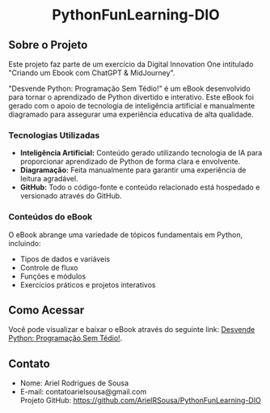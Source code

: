 <h1 align="center">PythonFunLearning-DIO</h1>

<h2>Sobre o Projeto</h2>

<p>Este projeto faz parte de um exercício da Digital Innovation One intitulado "Criando um Ebook com ChatGPT & MidJourney".</p>

<p>"Desvende Python: Programação Sem Tédio!" é um eBook desenvolvido para tornar o aprendizado de Python divertido e interativo. Este eBook foi gerado com o apoio de tecnologia de inteligência artificial e manualmente diagramado para assegurar uma experiência educativa de alta qualidade.</p>

<h3>Tecnologias Utilizadas</h3>
<ul>
  <li><strong>Inteligência Artificial:</strong> Conteúdo gerado utilizando tecnologia de IA para proporcionar aprendizado de Python de forma clara e envolvente.</li>
  <li><strong>Diagramação:</strong> Feita manualmente para garantir uma experiência de leitura agradável.</li>
  <li><strong>GitHub:</strong> Todo o código-fonte e conteúdo relacionado está hospedado e versionado através do GitHub.</li>
</ul>

<h3>Conteúdos do eBook</h3>
<p>O eBook abrange uma variedade de tópicos fundamentais em Python, incluindo:</p>
<ul>
  <li>Tipos de dados e variáveis</li>
  <li>Controle de fluxo</li>
  <li>Funções e módulos</li>
  <li>Exercícios práticos e projetos interativos</li>
</ul>

<h2>Como Acessar</h2>
<p>Você pode visualizar e baixar o eBook através do seguinte link: <a href="https://github.com/user-attachments/files/15523985/eBookDesvende.Python.pdf">Desvende Python: Programação Sem Tédio!</a>.</p>


<h2>Contato</h2>
<ul>
  <li>Nome: Ariel Rodrigues de Sousa</li>
  <li>E-mail: contatoarielsousa@gmail.com</li
  <li>Projeto GitHub: <a href="https://github.com/ArielRSousa/PythonFunLearning-DIO">https://github.com/ArielRSousa/PythonFunLearning-DIO</a></li>
</ul>
